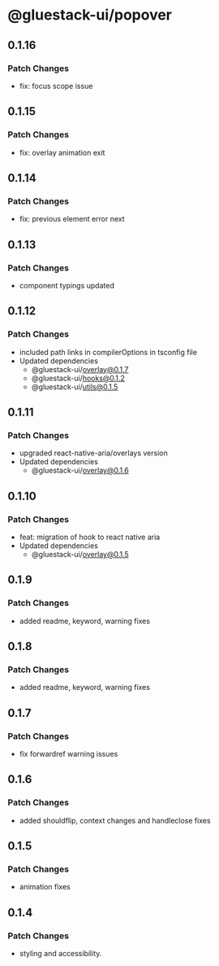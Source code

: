 # @gluestack-ui/popover

## 0.1.16

### Patch Changes

- fix: focus scope issue

## 0.1.15

### Patch Changes

- fix: overlay animation exit

## 0.1.14

### Patch Changes

- fix: previous element error next

## 0.1.13

### Patch Changes

- component typings updated

## 0.1.12

### Patch Changes

- included path links in compilerOptions in tsconfig file
- Updated dependencies
  - @gluestack-ui/overlay@0.1.7
  - @gluestack-ui/hooks@0.1.2
  - @gluestack-ui/utils@0.1.5

## 0.1.11

### Patch Changes

- upgraded react-native-aria/overlays version
- Updated dependencies
  - @gluestack-ui/overlay@0.1.6

## 0.1.10

### Patch Changes

- feat: migration of hook to react native aria
- Updated dependencies
  - @gluestack-ui/overlay@0.1.5

## 0.1.9

### Patch Changes

- added readme, keyword, warning fixes

## 0.1.8

### Patch Changes

- added readme, keyword, warning fixes

## 0.1.7

### Patch Changes

- fix forwardref warning issues

## 0.1.6

### Patch Changes

- added shouldflip, context changes and handleclose fixes

## 0.1.5

### Patch Changes

- animation fixes

## 0.1.4

### Patch Changes

- styling and accessibility.

